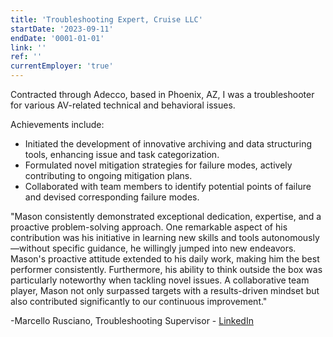 ```yaml
---
title: 'Troubleshooting Expert, Cruise LLC'
startDate: '2023-09-11'
endDate: '0001-01-01'
link: ''
ref: ''
currentEmployer: 'true'
---
```


Contracted through Adecco, based in Phoenix, AZ, I was a troubleshooter for various AV-related technical and behavioral issues.

Achievements include:

 - Initiated the development of innovative archiving and data structuring tools, enhancing issue and task categorization.
 - Formulated novel mitigation strategies for failure modes, actively contributing to ongoing mitigation plans.
 - Collaborated with team members to identify potential points of failure and devised corresponding failure modes.

"Mason consistently demonstrated exceptional dedication, expertise, and a proactive problem-solving approach. One remarkable aspect of his contribution was his initiative in learning new skills and tools autonomously—without specific guidance, he willingly jumped into new endeavors. Mason's proactive attitude extended to his daily work, making him the best performer consistently. Furthermore, his ability to think outside the box was particularly noteworthy when tackling novel issues. A collaborative team player, Mason not only surpassed targets with a results-driven mindset but also contributed significantly to our continuous improvement."

-Marcello Rusciano, Troubleshooting Supervisor - [LinkedIn](https://www.linkedin.com/in/marcello-rusciano-35786b162/)